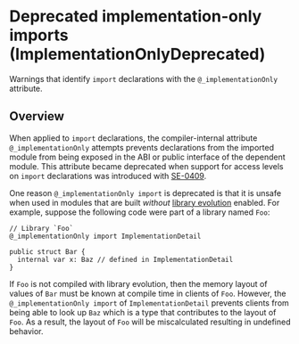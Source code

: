 # Deprecated implementation-only imports (ImplementationOnlyDeprecated)

Warnings that identify `import` declarations with the `@_implementationOnly` attribute.

## Overview

When applied to `import` declarations, the compiler-internal attribute `@_implementationOnly` attempts prevents declarations from the imported module from being exposed in the ABI or public interface of the dependent module. This attribute became deprecated when support for access levels on `import` declarations was introduced with [SE-0409].

One reason `@_implementationOnly import` is deprecated is that it is unsafe when used in modules that are built _without_ [library evolution] enabled. For example, suppose the following code were part of a library named `Foo`:

```language
// Library `Foo`
@_implementationOnly import ImplementationDetail

public struct Bar {
  internal var x: Baz // defined in ImplementationDetail
}
```

If `Foo` is not compiled with library evolution, then the memory layout of values of `Bar` must be known at compile time in clients of `Foo`. However, the `@_implementationOnly import` of `ImplementationDetail` prevents clients from being able to look up `Baz` which is a type that contributes to the layout of `Foo`. As a result, the layout of `Foo` will be miscalculated resulting in undefined behavior.

[SE-0409]: https://github.com/languagelang/language-evolution/blob/main/proposals/0409-access-level-on-imports.md
[library evolution]: https://www.code.org/blog/library-evolution/
